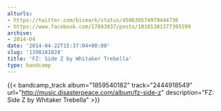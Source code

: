 ```yaml
---
alturls:
- https://twitter.com/bismark/status/458630574979444736
- https://www.facebook.com/17803937/posts/10101381377395599
archive:
- 2014-04
date: '2014-04-22T15:37:04+00:00'
slug: '1398181024'
title: 'FZ: Side Z by Whitaker Trebella'
type: bandcamp
---
```


{{< bandcamp_track album="1859540182" track="2444918549" url="http://music.disasterpeace.com/album/fz-side-z" description="FZ: Side Z by Whitaker Trebella" >}}

